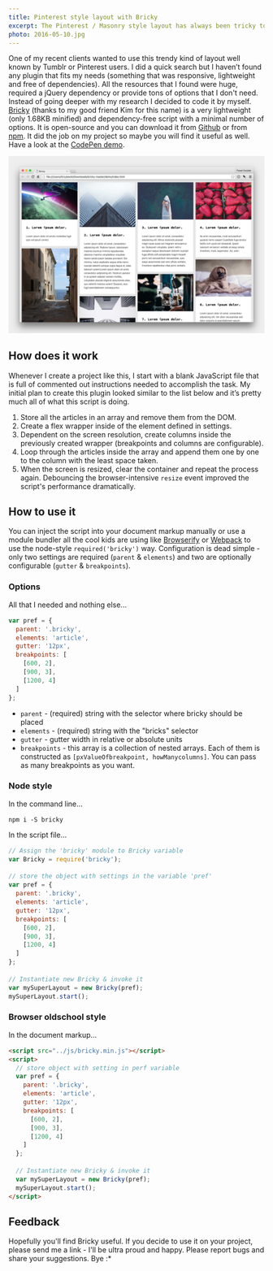 ```yaml
---
title: Pinterest style layout with Bricky
excerpt: The Pinterest / Masonry style layout has always been tricky to create so I've created a very lightweight and dependency-free plugin called Bricky.
photo: 2016-05-10.jpg
---
```


One of my recent clients wanted to use this trendy kind of layout well known by Tumblr or Pinterest users. I did a quick search but I haven’t found any plugin that fits my needs (something that was responsive, lightweight and free of dependencies). All the resources that I found were huge, required a jQuery dependency or provide tons of options that I don't need. Instead of going deeper with my research I decided to code it by myself. [Bricky](https://github.com/pawelgrzybek/bricky) (thanks to my good friend Kim for this name) is a very lightweight (only 1.68KB minified) and dependency-free script with a minimal number of options. It is open-source and you can download it from [Github](https://github.com/pawelgrzybek/bricky) or from [npm](https://www.npmjs.com/package/bricky). It did the job on my project so maybe you will find it useful as well. Have a look at the [CodePen demo](https://codepen.io/pawelgrzybek/pen/vGbzpW).

![Bricky - Masonry style layout without jQuery](/photos/2016-05-10-1.jpg)

## How does it work

Whenever I create a project like this, I start with a blank JavaScript file that is full of commented out instructions needed to accomplish the task. My initial plan to create this plugin looked similar to the list below and it’s pretty much all of what this script is doing.

1. Store all the articles in an array and remove them from the DOM.
2. Create a flex wrapper inside of the element defined in settings.
3. Dependent on the screen resolution, create columns inside the previously created wrapper (breakpoints and columns are configurable).
4. Loop through the articles inside the array and append them one by one to the column with the least space taken.
5. When the screen is resized, clear the container and repeat the process again. Debouncing the browser-intensive `resize` event improved the script's performance dramatically.

## How to use it

You can inject the script into your document markup manually or use a module bundler all the cool kids are using like [Browserify](http://browserify.org/) or [Webpack](https://webpack.github.io/) to use the node-style `required('bricky')` way. Configuration is dead simple - only two settings are required (`parent` & `elements`) and two are optionally configurable (`gutter` & `breakpoints`).

### Options

All that I needed and nothing else...

```js
var pref = {
  parent: '.bricky',
  elements: 'article',
  gutter: '12px',
  breakpoints: [
    [600, 2],
    [900, 3],
    [1200, 4]
  ]
};
```

- `parent` - (required) string with the selector where bricky should be placed
- `elements` - (required) string with the "bricks" selector
- `gutter` - gutter width in relative or absolute units
- `breakpoints` - this array is a collection of nested arrays. Each of them is constructed as `[pxValueOfbreakpoint, howManycolumns]`. You can pass as many breakpoints as you want.

### Node style

In the command line...

```
npm i -S bricky
```

In the script file...

```js
// Assign the 'bricky' module to Bricky variable
var Bricky = require('bricky');

// store the object with settings in the variable 'pref'
var pref = {
  parent: '.bricky',
  elements: 'article',
  gutter: '12px',
  breakpoints: [
    [600, 2],
    [900, 3],
    [1200, 4]
  ]
};

// Instantiate new Bricky & invoke it
var mySuperLayout = new Bricky(pref);
mySuperLayout.start();
```

### Browser oldschool style

In the document markup...

```html
<script src="../js/bricky.min.js"></script>
<script>
  // store object with setting in perf variable
  var pref = {
    parent: '.bricky',
    elements: 'article',
    gutter: '12px',
    breakpoints: [
      [600, 2],
      [900, 3],
      [1200, 4]
    ]
  };

  // Instantiate new Bricky & invoke it
  var mySuperLayout = new Bricky(pref);
  mySuperLayout.start();
</script>
```

## Feedback

Hopefully you'll find Bricky useful. If you decide to use it on your project, please send me a link - I'll be ultra proud and happy. Please report bugs and share your suggestions. Bye :*
